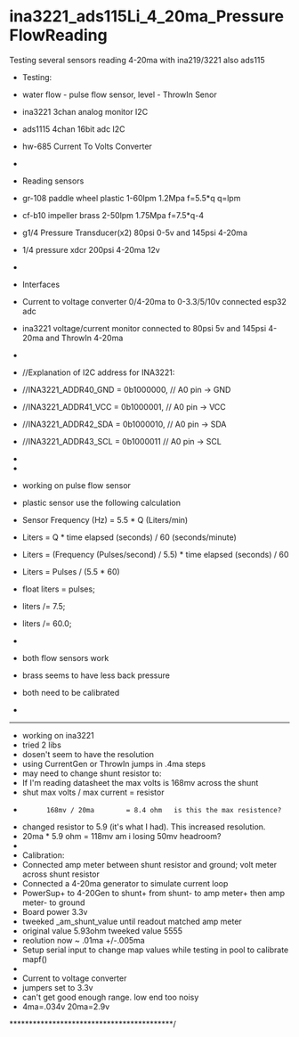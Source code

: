 # ina3221_ads115Li_4_20ma_PressureFlowReading
Testing several sensors reading 4-20ma with ina219/3221 also ads115
* Testing:
 *  water flow - pulse flow sensor,  level - ThrowIn Senor
 *  ina3221 3chan analog monitor I2C
 *  ads1115 4chan 16bit adc I2C
 *  hw-685 Current To Volts Converter
 *
 * Reading sensors
 *  gr-108 paddle wheel plastic 1-60lpm 1.2Mpa f=5.5*q q=lpm
 *  cf-b10 impeller brass 2-50lpm 1.75Mpa f=7.5*q-4
 *  g1/4 Pressure Transducer(x2) 80psi 0-5v and 145psi 4-20ma 
 *  1/4 pressure xdcr 200psi 4-20ma 12v
 *
 * Interfaces
 *  Current to voltage converter 0/4-20ma to 0-3.3/5/10v connected esp32 adc
 *  ina3221 voltage/current monitor connected to 80psi 5v and 145psi 4-20ma and ThrowIn 4-20ma
 *
 * //Explanation of I2C address for INA3221:
 *   //INA3221_ADDR40_GND = 0b1000000, // A0 pin -> GND
 *   //INA3221_ADDR41_VCC = 0b1000001, // A0 pin -> VCC
 *   //INA3221_ADDR42_SDA = 0b1000010, // A0 pin -> SDA
 *   //INA3221_ADDR43_SCL = 0b1000011  // A0 pin -> SCL
 *
 *
 * working on pulse flow sensor
 * plastic sensor use the following calculation
 * Sensor Frequency (Hz) = 5.5 * Q (Liters/min)

 * Liters = Q * time elapsed (seconds) / 60 (seconds/minute)
 * Liters = (Frequency (Pulses/second) / 5.5) * time elapsed (seconds) / 60
 * Liters = Pulses / (5.5 * 60)
 * float liters = pulses;
 * liters /= 7.5;
 * liters /= 60.0;
 *
 *  both flow sensors work
 *  brass seems to have less back pressure
 *  both need to be calibrated
 *
 * **************************************
 * working on ina3221
 * tried 2 libs
 * dosen't seem to have the resolution
 * using CurrentGen or ThrowIn jumps in .4ma steps
 * may need to change shunt resistor to:
 * If I'm reading datasheet the max volts is 168mv across the shunt
 *  shut max volts / max current = resistor
 *           168mv / 20ma        = 8.4 ohm   is this the max resistence?
 * changed resistor to 5.9 (it's what I had). This increased resolution.
 * 20ma * 5.9 ohm = 118mv  am i losing 50mv headroom?
 *
 * Calibration:
 *    Connected amp meter between shunt resistor and ground; volt meter across shunt resistor
 *    Connected a 4-20ma generator to simulate current loop
 *    PowerSup+ to 4-20Gen to shunt+ from shunt- to amp meter+ then amp meter- to ground
 *    Board power 3.3v
 *    tweeked _am_shunt_value until readout matched amp meter
 *    original value 5.93ohm tweeked value 5555
 *    reolution now ~ .01ma +/-.005ma
 *    Setup serial input to change map values while testing in pool to calibrate mapf()
 *
 * Current to voltage converter
 * jumpers set to 3.3v
 * can't get good enough range. low end too noisy
 * 4ma=.034v  20ma=2.9v


******************************************/
